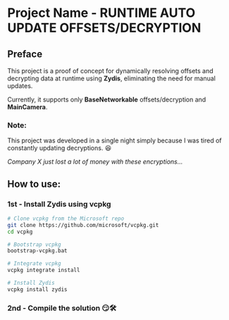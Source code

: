 # **Project Name - RUNTIME AUTO UPDATE OFFSETS/DECRYPTION**

## **Preface**  
This project is a proof of concept for dynamically resolving offsets and decrypting data at runtime using **Zydis**, eliminating the need for manual updates.  

Currently, it supports only **BaseNetworkable** offsets/decryption and **MainCamera**.  

### **Note:**  
This project was developed in a single night simply because I was tired of constantly updating decryptions. 😆  

_Company X just lost a lot of money with these encryptions..._  

## **How to use:**  

### **1st - Install Zydis using vcpkg**  

```bash
# Clone vcpkg from the Microsoft repo
git clone https://github.com/microsoft/vcpkg.git
cd vcpkg

# Bootstrap vcpkg
bootstrap-vcpkg.bat

# Integrate vcpkg
vcpkg integrate install

# Install Zydis
vcpkg install zydis
```

### **2nd - Compile the solution** 😏🛠  
